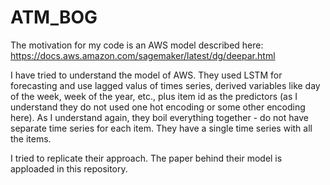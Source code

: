 # ATM_BOG

The motivation for my code is an AWS model described here:
https://docs.aws.amazon.com/sagemaker/latest/dg/deepar.html

I have tried to understand the model of AWS. They used LSTM for forecasting and use lagged valus of times series, derived variables like day of the week, week of the year, etc., plus item id as the predictors (as I understand they do not used one hot encoding or some other encoding here). As I understand again, they boil everything together - do not have separate time series for each item. They have a single time series with all the items.

I tried to replicate their approach. The paper behind their model is apploaded in this repository.
